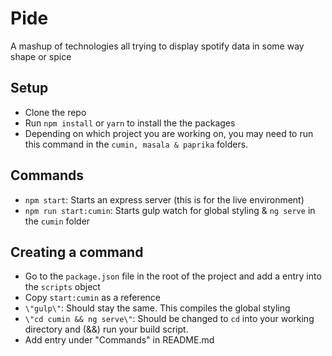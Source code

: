 # Pide
A mashup of technologies all trying to display spotify data in some way shape or spice

## Setup
- Clone the repo
- Run `npm install` or `yarn` to install the the packages
- Depending on which project you are working on, you may need to run this command in the `cumin, masala & paprika` folders.

## Commands
- `npm start`: Starts an express server (this is for the live environment)
- `npm run start:cumin`: Starts gulp watch for global styling & `ng serve` in the `cumin` folder

## Creating a command
- Go to the `package.json` file in the root of the project and add a entry into the `scripts` object
- Copy `start:cumin` as a reference
- `\"gulp\"`: Should stay the same. This compiles the global styling
- `\"cd cumin && ng serve\"`: Should be changed to `cd` into your working directory and (&&) run your build script.
- Add entry under "Commands" in README.md